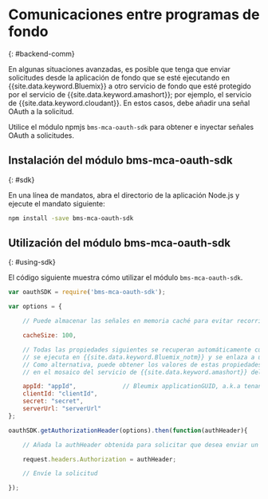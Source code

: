 # Comunicaciones entre programas de fondo
{: #backend-comm}

En algunas situaciones avanzadas, es posible que tenga que enviar solicitudes desde la aplicación de fondo que se esté ejecutando en {{site.data.keyword.Bluemix}} a otro servicio de fondo que esté protegido por el servicio de {{site.data.keyword.amashort}}; por ejemplo, el servicio de {{site.data.keyword.cloudant}}. En estos casos, debe añadir una señal OAuth a la solicitud. 

Utilice el módulo npmjs `bms-mca-oauth-sdk` para obtener e inyectar señales OAuth a solicitudes.

## Instalación del módulo bms-mca-oauth-sdk
{: #sdk}

En una línea de mandatos, abra el directorio de la aplicación Node.js y ejecute el mandato siguiente:

```Bash
npm install -save bms-mca-oauth-sdk
```

## Utilización del módulo bms-mca-oauth-sdk
{: #using-sdk}

El código siguiente muestra cómo utilizar el módulo `bms-mca-oauth-sdk`.


``` JavaScript
var oauthSDK = require('bms-mca-oauth-sdk');

var options = {

	// Puede almacenar las señales en memoria caché para evitar recorridos de ida y vuelta adicionales en cada solicitud. 	// Esta propiedad define el número de señales que se van a almacenar en la memoria caché.

	cacheSize: 100,

	// Todas las propiedades siguientes se recuperan automáticamente cuando Node.js
	// se ejecuta en {{site.data.keyword.Bluemix_notm}} y se enlaza a una instancia del servicio de {{site.data.keyword.amashort}}.
	// Como alternativa, puede obtener los valores de estas propiedades si hace clic en Mostrar credenciales
	// en el mosaico del servicio de {{site.data.keyword.amashort}} del panel de control de la aplicación de {{site.data.keyword.Bluemix_notm}}

	appId: "appId",				// Bleumix applicationGUID, a.k.a tenantId
	clientId: "clientId",			
	secret: "secret",
	serverUrl: "serverUrl"
};

oauthSDK.getAuthorizationHeader(options).then(function(authHeader){

	// Añada la authHeader obtenida para solicitar que desea enviar un recurso protegido.

	request.headers.Authorization = authHeader;

	// Envíe la solicitud

});

```
